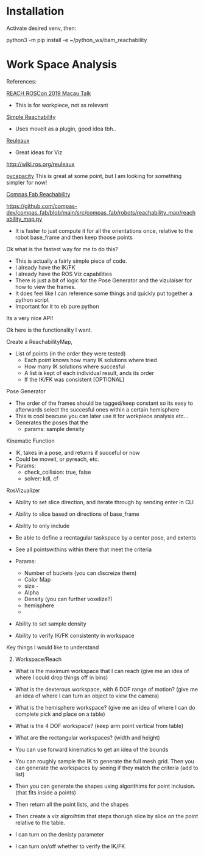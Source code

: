 

# Installation

Activate desired venv, then:

python3 -m pip install -e ~/python_ws/bam_reachability


# Work Space Analysis

References: 

[REACH ROSCon 2019 Macau Talk](https://vimeo.com/378683038)
- This is for workpiece, not as relevant

[Simple Reachability](https://github.com/vonunwerth/simple-reachability)
- Uses moveit as a plugin, good idea tbh..

[Reuleaux](https://rosindustrial.org/news/2016/10/18/google-summer-of-code-project-workspace-analysis-and-base-placement#:~:text=The%20first%20project%20goal%20was,and%20reachability%20of%20that%20spheres)
- Great ideas for Viz

http://wiki.ros.org/reuleaux

[pycapacity](https://github.com/auctus-team/pycapacity)
This is great at some point, but I am looking for something simpler for now!


[Compas Fab Reachability](https://compas.dev/compas_fab/latest/examples/07_reachability_map/01_reachability_map.html)

https://github.com/compas-dev/compas_fab/blob/main/src/compas_fab/robots/reachability_map/reachability_map.py


- It is faster to just compute it for all the orientations once, relative to the robot base_frame and then keep thoose points




Ok what is the fastest way for me to do this?
- This is actually a fairly simple piece of code.
- I already have the IK/FK
- I already have the ROS Viz capabilities
- There is just a bit of logic for the Pose Generator and the vizulaiser for how to view the frames.
- It does feel like I can reference some things and quickly put together a python script
- Important for it to eb pure python

Its a very nice API!


Ok here is the functionality I want.

Create a ReachabilityMap,
- List of points (in the order they were tested)
    - Each point knows how many IK solutions where tried
    - How many IK solutions where succesful
    - A list is kept of each individual result, ands its order
    - If the IK/FK was consistent [OPTIONAL]


Pose Generator
- The order of the frames should be tagged/keep constant so its easy to afterwards
select the succesful ones within a certain hemisphere
- This is cool beacuse you can later use it for workpiece analysis etc...
- Generates the poses that the 
    - params: sample density
    

Kinematic Function
- IK, takes in a pose, and returns if succeful or now
- Could be moveit, or pyreach, etc.
- Params:
    - check_collision: true, false
    - solver: kdl, cf

RosVizualizer

- Ability to set slice direction, and iterate through by sending enter in CLI
- Ability to slice based on directions of base_frame 
- Ability to only include 
- Be able to define a recntagular taskspace by a center pose, and extents
- See all pointswithins within there that meet the criteria

- Params:
    - Number of buckets (you can discreize them)
    - Color Map
    - size - 
    - Alpha
    - Density (you can further voxelize?)
    - hemisphere
    -


- Ability to set sample density
- Ability to verify IK/FK consistenty in workspace

Key things I would like to understand

2. Workspace/Reach
- What is the maximum workspace that I can reach (give me an idea of where I could drop things off in bins)
- What is the dexterous workspace, with 6 DOF range of motion? (give me an idea of where I can turn an object to view the camera)
- What is the hemisphere workspace? (give me an idea of where I can do complete pick and place on a table)
- What is the 4 DOF workspace? (keep arm point vertical from table)
- What are the rectangular workspaces? (width and height)

- You can use forward kinematics to get an idea of the bounds
- You can roughly sample the IK to generate the full mesh grid. Then you can generate the workspaces by seeing if they match the criteria (add to list)
- Then you can generate the shapes using algorithims for point inclusion. (that fits inside a points)
- Then return all the point lists, and the shapes
- Then create a viz algroihtim that steps thorugh slice by slice on the point relative to the table.
- I can turn on the denisty parameter
- I can turn on/off whether to verify the IK/FK
